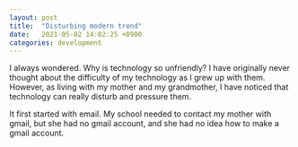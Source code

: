```yaml
---
layout: post
title:  "Disturbing modern trend"
date:   2021-05-02 14:02:25 +0900
categories: development 
---
```


I always wondered. Why is technology so unfriendly? I have originally never thought about the difficulty of my technology as I grew up with them. However, as living with my mother and my grandmother, I have noticed that technology can really disturb and pressure them. 

It first started with email. My school needed to contact my mother with gmail, but she had no gmail account, and she had no idea how to make a gmail account. 